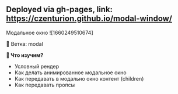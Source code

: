 ## Deployed via gh-pages, link: https://czenturion.github.io/modal-window/
Модальное окно
![1660249510674]

🌿 Ветка: modal

**👀 Что изучим?**

- Условный рендер
- Как делать анимированное модальное окно
- Как передавать в модально окно контент (children)
- Как передавать пропсы
